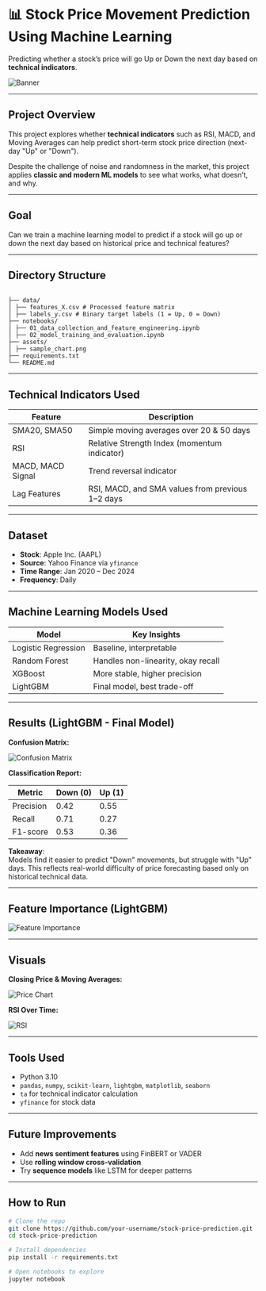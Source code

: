 # 📊 Stock Price Movement Prediction Using Machine Learning

Predicting whether a stock’s price will go Up or Down the next day based on **technical indicators**.

![Banner](assets/banner.png) <!-- Replace with your actual banner or project image -->

---

## Project Overview

This project explores whether **technical indicators** such as RSI, MACD, and Moving Averages can help predict short-term stock price direction (next-day "Up" or "Down").

Despite the challenge of noise and randomness in the market, this project applies **classic and modern ML models** to see what works, what doesn’t, and why.

---

## Goal

Can we train a machine learning model to predict if a stock will go up or down the next day based on historical price and technical features?

---

## Directory Structure

```text

├── data/
│ ├── features_X.csv # Processed feature matrix
│ ├── labels_y.csv # Binary target labels (1 = Up, 0 = Down)
├── notebooks/
│ ├── 01_data_collection_and_feature_engineering.ipynb
│ ├── 02_model_training_and_evaluation.ipynb
├── assets/
│ ├── sample_chart.png 
├── requirements.txt
└── README.md

```

---

## Technical Indicators Used

| Feature | Description |
|--------|-------------|
| SMA20, SMA50 | Simple moving averages over 20 & 50 days |
| RSI | Relative Strength Index (momentum indicator) |
| MACD, MACD Signal | Trend reversal indicator |
| Lag Features | RSI, MACD, and SMA values from previous 1–2 days |

---

## Dataset

- **Stock**: Apple Inc. (AAPL)
- **Source**: Yahoo Finance via `yfinance`
- **Time Range**: Jan 2020 – Dec 2024
- **Frequency**: Daily

---

## Machine Learning Models Used

| Model                | Key Insights |
|---------------------|--------------|
| Logistic Regression | Baseline, interpretable |
| Random Forest       | Handles non-linearity, okay recall |
| XGBoost             | More stable, higher precision |
| LightGBM            | Final model, best trade-off |

---

## Results (LightGBM - Final Model)

**Confusion Matrix:**

![Confusion Matrix](assets/lightgbm_conf_matrix.png)

**Classification Report:**

| Metric       | Down (0) | Up (1) |
|--------------|----------|--------|
| Precision    | 0.42     | 0.55   |
| Recall       | 0.71     | 0.27   |
| F1-score     | 0.53     | 0.36   |

**Takeaway**:  
Models find it easier to predict "Down" movements, but struggle with "Up" days. This reflects real-world difficulty of price forecasting based only on historical technical data.

---

## Feature Importance (LightGBM)

![Feature Importance](assets/feature_importance.png)

---

## Visuals

**Closing Price & Moving Averages:**

![Price Chart](assets/price_with_sma.png)

**RSI Over Time:**

![RSI](assets/rsi_plot.png)

---

## Tools Used

- Python 3.10
- `pandas`, `numpy`, `scikit-learn`, `lightgbm`, `matplotlib`, `seaborn`
- `ta` for technical indicator calculation
- `yfinance` for stock data

---

## Future Improvements

- Add **news sentiment features** using FinBERT or VADER
- Use **rolling window cross-validation**
- Try **sequence models** like LSTM for deeper patterns

---

## How to Run

```bash
# Clone the repo
git clone https://github.com/your-username/stock-price-prediction.git
cd stock-price-prediction

# Install dependencies
pip install -r requirements.txt

# Open notebooks to explore
jupyter notebook
